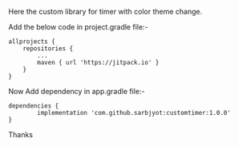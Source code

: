 Here the custom library for timer with color theme change.

Add the below code in project.gradle file:-


	allprojects {
		repositories {
			...
			maven { url 'https://jitpack.io' }
		}
	}
  
 Now Add dependency in app.gradle file:-

	dependencies {
	        implementation 'com.github.sarbjyot:customtimer:1.0.0'
	}
  
  Thanks
